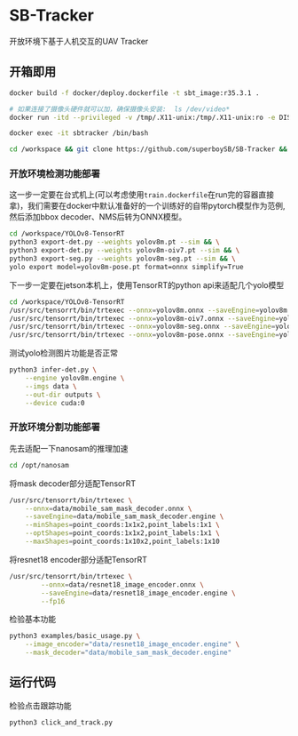 # SB-Tracker
开放环境下基于人机交互的UAV Tracker

## 开箱即用
```sh
docker build -f docker/deploy.dockerfile -t sbt_image:r35.3.1 .

# 如果连接了摄像头硬件就可以加，确保摄像头安装:  ls /dev/video*
docker run -itd --privileged -v /tmp/.X11-unix:/tmp/.X11-unix:ro -e DISPLAY=$DISPLAY --runtime=nvidia --device /dev/video0:/dev/video0 --device /dev/snd --device /dev/bus/usb --network=host --ipc host --name=sbtracker sbt_image:r35.3.1 /bin/bash

docker exec -it sbtracker /bin/bash

cd /workspace && git clone https://github.com/superboySB/SB-Tracker && cd SB-Tracker
```
### 开放环境检测功能部署
这一步一定要在台式机上(可以考虑使用`train.dockerfile`在run完的容器直接拿)，我们需要在docker中默认准备好的一个训练好的自带pytorch模型作为范例,然后添加bbox decoder、NMS后转为ONNX模型。
```sh
cd /workspace/YOLOv8-TensorRT
python3 export-det.py --weights yolov8m.pt --sim && \
python3 export-det.py --weights yolov8m-oiv7.pt --sim && \
python3 export-seg.py --weights yolov8m-seg.pt --sim && \
yolo export model=yolov8m-pose.pt format=onnx simplify=True
```
下一步一定要在jetson本机上，使用TensorRT的python api来适配几个yolo模型
```sh
cd /workspace/YOLOv8-TensorRT
/usr/src/tensorrt/bin/trtexec --onnx=yolov8m.onnx --saveEngine=yolov8m.engine --fp16 && \
/usr/src/tensorrt/bin/trtexec --onnx=yolov8m-oiv7.onnx --saveEngine=yolov8m-oiv7.engine --fp16 && \
/usr/src/tensorrt/bin/trtexec --onnx=yolov8m-seg.onnx --saveEngine=yolov8m-seg.engine --fp16 && \
/usr/src/tensorrt/bin/trtexec --onnx=yolov8m-pose.onnx --saveEngine=yolov8m-pose.engine --fp16
```
测试yolo检测图片功能是否正常
```sh
python3 infer-det.py \
    --engine yolov8m.engine \
    --imgs data \
    --out-dir outputs \
    --device cuda:0
```

### 开放环境分割功能部署
先去适配一下nanosam的推理加速
```sh
cd /opt/nanosam
```
将mask decoder部分适配TensorRT
```sh
/usr/src/tensorrt/bin/trtexec \
    --onnx=data/mobile_sam_mask_decoder.onnx \
    --saveEngine=data/mobile_sam_mask_decoder.engine \
    --minShapes=point_coords:1x1x2,point_labels:1x1 \
    --optShapes=point_coords:1x1x2,point_labels:1x1 \
    --maxShapes=point_coords:1x10x2,point_labels:1x10
```
将resnet18 encoder部分适配TensorRT
```sh
/usr/src/tensorrt/bin/trtexec \
        --onnx=data/resnet18_image_encoder.onnx \
        --saveEngine=data/resnet18_image_encoder.engine \
        --fp16
```
检验基本功能
```sh
python3 examples/basic_usage.py \
    --image_encoder="data/resnet18_image_encoder.engine" \
    --mask_decoder="data/mobile_sam_mask_decoder.engine"
```

## 运行代码
检验点击跟踪功能
```sh
python3 click_and_track.py
```
